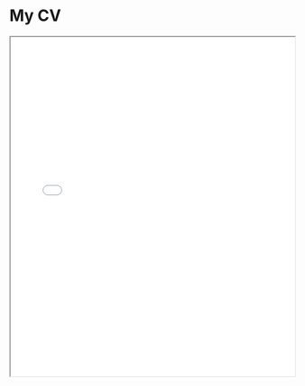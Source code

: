 <!DOCTYPE html>
<html lang="en">
<head>
    <meta charset="UTF-8">
    <meta name="viewport" content="width=device-width, initial-scale=1.0">
    <title>My CV</title>
</head>
<body>
    <h1>My CV</h1>
    <iframe src="CV Corentin MARQUET.pdf" width="100%" height="600px"></iframe>
</body>
</html>
